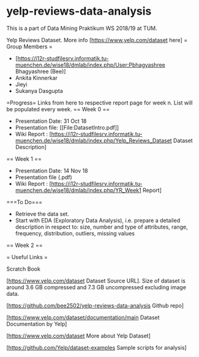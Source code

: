 # yelp-reviews-data-analysis
This is a part of Data Mining Praktikum WS 2018/19 at TUM.

Yelp Reviews Dataset. More info [https://www.yelp.com/dataset here]
= Group Members =
* [https://i12r-studfilesrv.informatik.tu-muenchen.de/wise18/dmlab/index.php/User:Pbhagyashree Bhagyashree (Bee)]
* Ankita Kinnerkar
* Jieyi
* Sukanya Dasgupta

=Progress=
Links from here to respective report page for week n. List will be populated every week.
== Week 0 ==
* Presentation Date: 31 Oct 18
* Presentation file: [[File:DatasetIntro.pdf]]
* Wiki Report : [https://i12r-studfilesrv.informatik.tu-muenchen.de/wise18/dmlab/index.php/Yelp_Reviews_Dataset Dataset Description]

== Week 1 ==
* Presentation Date: 14 Nov 18
* Presentation file (.pdf)
* Wiki Report : [https://i12r-studfilesrv.informatik.tu-muenchen.de/wise18/dmlab/index.php/YR_Week1 Report]

===To Do===
* Retrieve the data set.
* Start with EDA (Exploratory Data Analysis), i.e. prepare a detailed description in respect to: size, number and type of attributes, range, frequency, distribution, outliers, missing values

== Week 2 ==

= Useful Links =

Scratch Book

[https://www.yelp.com/dataset Dataset Source URL]. Size of dataset is around 3.6 GB compressed and 7.3 GB uncompressed excluding image data.

[https://github.com/bee2502/yelp-reviews-data-analysis Github repo]

[https://www.yelp.com/dataset/documentation/main Dataset Documentation by Yelp] 

[https://www.yelp.com/dataset More about Yelp Dataset]

[https://github.com/Yelp/dataset-examples Sample scripts for analysis]

